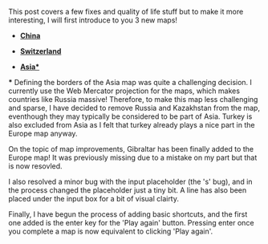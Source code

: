 This post covers a few fixes and quality of life stuff but to make it more
interesting, I will first introduce to you 3 new maps!

- **[China](/singleplayer/china)**

- **[Switzerland](/singleplayer/switzerland)**

- **[Asia\*](/singleplayer/asia)**

**\***
Defining the borders of the Asia map was quite a challenging decision. I currently
use the Web Mercator projection for the maps, which makes countries like Russia
massive! Therefore, to make this map less challenging and sparse, I have decided to remove
Russia and Kazakhstan from the map, eventhough they may typically be considered to
be part of Asia. Turkey is also excluded from Asia as I felt that turkey already
plays a nice part in the Europe map anyway.

On the topic of map improvements, Gibraltar has been finally added to the Europe
map! It was previously missing due to a mistake on my part but that is now
resovled.

I also resolved a minor bug with the input placeholder (the 's' bug), and in the
process changed the placeholder just a tiny bit. A line has also been placed
under the input box for a bit of visual clairty.

Finally, I have begun the process of adding basic shortcuts, and the first one
added is the enter key for the 'Play again' button. Pressing enter once you
complete a map is now equivalent to clicking 'Play again'.
